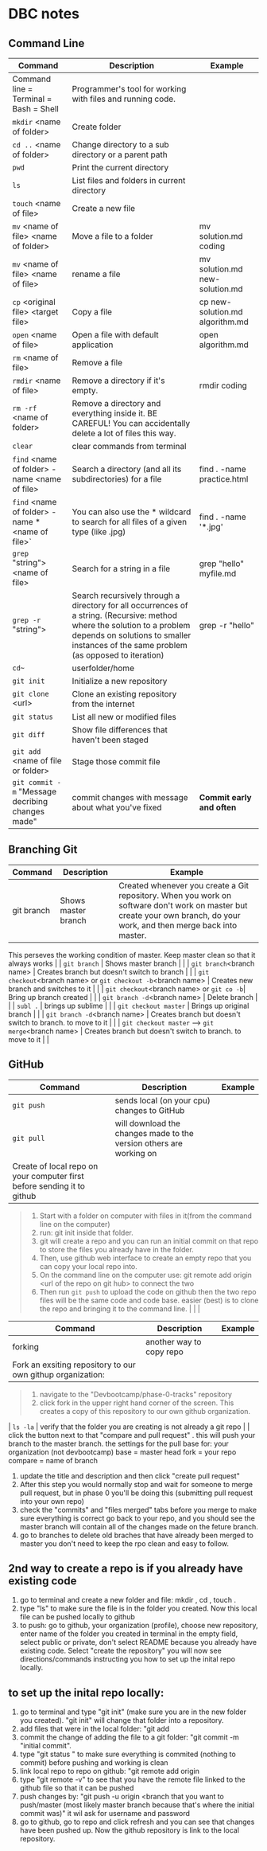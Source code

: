 # DBC notes

## Command Line
| Command | Description | Example |
| --- | --- | -- |
|  Command line = Terminal = Bash = Shell | Programmer's tool for working with files and running code.| |
| `mkdir` \<name of folder\> | Create folder | |
| `cd ..` \<name of folder\> | Change directory to a sub directory or a parent path | |
| `pwd` | Print the current directory | |
| `ls` | List files and folders in current directory | |
| `touch` \<name of file\>  | Create a new file | |
| `mv` \<name of file\>  \<name of folder\>  | Move a file to a folder | mv solution.md coding |
| `mv` \<name of file\>  \<name of file\>  | rename a file | mv solution.md new-solution.md |
| `cp` \<original file\>  \<target file\>  | Copy a file | cp new-solution.md algorithm.md|
| `open` \<name of file\> | Open a file with default application | open algorithm.md |
| `rm` \<name of file\> | Remove a file | |
| `rmdir` \<name of file\> | Remove a directory if it's empty. | rmdir coding |
  | `rm -rf` \<name of folder\> | Remove a directory and everything inside it. BE CAREFUL! You can accidentally delete a lot of files this way. | |
| `clear` | clear commands from terminal | |
| `find` \<name of folder\> -name \<name of file\> | Search a directory (and all its subdirectories) for a file | find . -name practice.html |
| `find` \<name of folder\> -name \*<name of file\>` | You can also use the * wildcard to search for all files of a given type (like .jpg) | find . -name '*.jpg' |
| `grep` \"string"\> \<name of file\> | Search for a string in a file | grep "hello" myfile.md |
| `grep -r` \"string"\> | Search recursively through a directory for all occurrences of a string. (Recursive: method where the solution to a problem depends on solutions to smaller instances of the same problem (as opposed to iteration) | grep -r "hello"  |
| `cd~` | userfolder/home | |
| `git init` | Initialize a new repository | |
| `git clone` \<url\> | Clone an existing repository from the internet | |
| `git status` | List all new or modified files | |
| `git diff` | Show file differences that haven't been staged | |
| `git add` \<name of file or folder\> | Stage those commit file | |
| `git commit -m` "Message decribing changes made" | commit changes with message about what you've fixed |**Commit early and often** |

## Branching Git
| Command | Description | Example |
| --- | --- | -- |
| git branch | Shows master branch | Created whenever you create a Git repository. When you work on software don't work on master but create your own branch, do your work, and then merge back into master.
This perseves the working condition of master.
Keep master clean so that it always works |
| `git branch` | Shows master branch | |
| `git branch`\<branch name\> | Creates branch but doesn't switch to branch | |
| `git checkout`\<branch name\> or `git checkout -b`\<branch name\> | Creates new branch and switches to it | |
| `git checkout`\<branch name\> or `git co -b`| Bring up branch created | |
| `git branch -d`\<branch name\> | Delete branch | |
| `subl .` | brings up sublime | |
| `git checkout master` | Brings up original branch | |
| `git branch -d`\<branch name\> | Creates branch but doesn't switch to branch. to move to it | |
| `git checkout master` --> `git merge`\<branch name\>  | Creates branch but doesn't switch to branch. to move to it | |

## GitHub
| Command | Description | Example |
| --- | --- | -- |
| `git push` | sends local (on your cpu) changes to GitHub | |
| `git pull` | will download the changes made to the version others are working on | |
| Create of local repo on your computer first before sending it to github
>1. Start with a folder on computer with files in it(from the command line on the computer)
>2. run: git init inside that folder.
>3. git will create a repo and you can run an initial commit on that repo to store the files you already have in the folder.
>4. Then, use github web interface to create an empty repo that you can copy your local repo into.
>5. On the command line on the computer use: git remote add origin \<url of the repo on git hub\> to connect the two
>6. Then run `git push` to upload the code on github then the two repo files will be the same code and code base. easier (best) is to clone the repo and bringing it to the command line. | | |

| Command | Description | Example |
| --- | --- | -- |
| forking | another way to copy repo | |
| Fork an exsiting repository to our own githup organization:
> 1. navigate to the "Devbootcamp/phase-0-tracks" repository
> 2. click fork in the upper right hand corner of the screen. This creates a copy of this repository to our own github organization.

| `ls -la` | verify that the folder you are creating is not already a git repo  | |
click the button next to that "compare and pull request" . this will push your branch to the master branch. the settings for the pull
base for: your organization (not devbootcamp)
base = master
head fork = your repo
compare = name of branch

1. update the title and description and then click "create pull request"
2. After this step you would normally stop and wait for someone to merge pull request, but in phase 0 you'll be doing this (submitting pull request into your own repo)
3. check the "commits" and "files merged" tabs before you merge to make sure everything is correct
go back to your repo, and you should see the master branch will contain all of the changes made on the feture branch.
4. go to branches to delete old braches that have already been merged to master you don't need to keep the rpo clean and easy to follow.

## 2nd way to create a repo is if you already have existing code
1. go to terminal and create a new folder and file: mkdir <new folder name>, cd <folder name just created>, touch <new file name.file type>.
2. type "ls" to make sure the file is in the folder you created. Now this local file can be pushed locally  to github
3. to push: go to github, your organization (profile), choose new repository, enter name of the folder you created in terminal in the empty field, select public or private, don't select README because you already have existing code. Select "create the repository" you will now see directions/commands instructing you how to set up the inital repo locally.

## to set up the inital repo locally:
1. go to terminal and type "git init" (make sure you are in the new folder you created). "git init" will change that folder into a repository.
2. add files that were in the local folder: "git add <name of file already created.file type>
3. commit the change of adding the file to a git folder: "git commit -m "initial commit".
4. type "git status " to make sure everything is commited (nothing to commit) before pushing and working is clean
5. link local repo to repo on github: "git remote add origin <http repo web address>
6. type "git remote -v" to see that you have the remote file  linked to the github file so that it can be pushed
7. push changes by: "git push -u origin <branch that you want to push/master (most likely master branch because that's where the initial commit was)"
it wil ask for username and password
8. go to github, go to repo and click refresh and you can see that changes have been pushed up. Now the github repository is link to the local repository.
